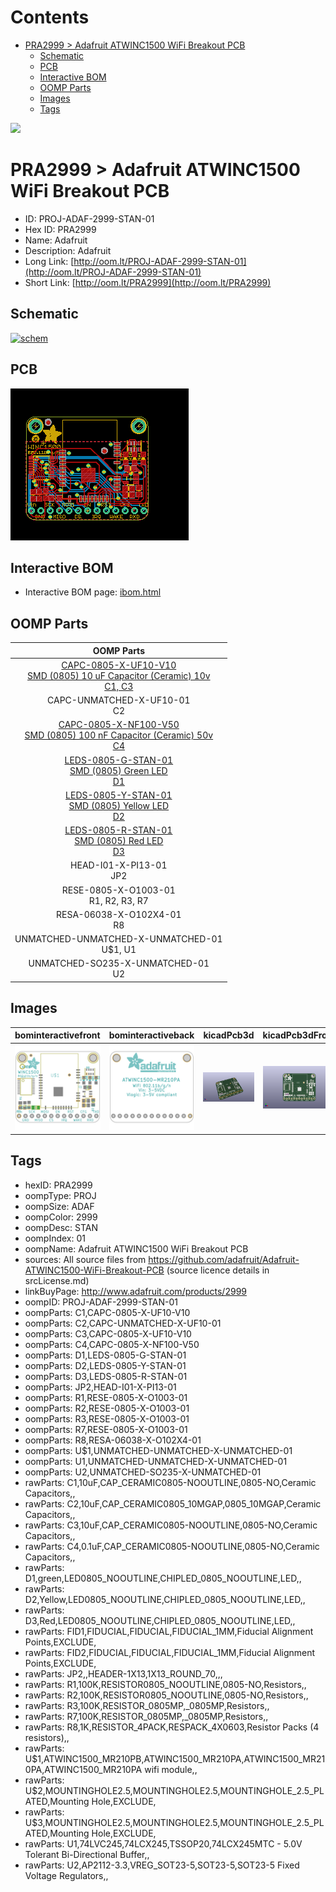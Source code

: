 



Contents
========

* [PRA2999 > Adafruit ATWINC1500 WiFi Breakout PCB](#pra2999--adafruit-atwinc1500-wifi-breakout-pcb)
	* [Schematic](#schematic)
	* [PCB](#pcb)
	* [Interactive BOM](#interactive-bom)
	* [OOMP Parts](#oomp-parts)
	* [Images](#images)
	* [Tags](#tags)
  
![][im]
# PRA2999 > Adafruit ATWINC1500 WiFi Breakout PCB

- ID: PROJ-ADAF-2999-STAN-01
- Hex ID: PRA2999
- Name: Adafruit
- Description: Adafruit
- Long Link: [http://oom.lt/PROJ-ADAF-2999-STAN-01](http://oom.lt/PROJ-ADAF-2999-STAN-01)
- Short Link: [http://oom.lt/PRA2999](http://oom.lt/PRA2999)

## Schematic
  
[![schem](eagleSchemImage.png)](eagleSchemImage.png)
## PCB
  
[![pcb](eagleImage.png)](eagleImage.png)
## Interactive BOM

- Interactive BOM page: [ibom.html](https://htmlpreview.github.io/?https://github.com/oomlout/oomlout_OOMP_projects/blob/main/PROJ-ADAF-2999-STAN-01/kicad/bom/ibom.html)

## OOMP Parts
  

|OOMP Parts|
| :---: |
|[CAPC-0805-X-UF10-V10<br> SMD (0805) 10 uF Capacitor (Ceramic) 10v<br> C1, C3](https://github.com/oomlout/oomlout_OOMP_parts/tree/main/CAPC-0805-X-UF10-V10/)|
|CAPC-UNMATCHED-X-UF10-01<BR>C2|
|[CAPC-0805-X-NF100-V50<br> SMD (0805) 100 nF Capacitor (Ceramic) 50v<br> C4](https://github.com/oomlout/oomlout_OOMP_parts/tree/main/CAPC-0805-X-NF100-V50/)|
|[LEDS-0805-G-STAN-01<br> SMD (0805) Green LED<br> D1](https://github.com/oomlout/oomlout_OOMP_parts/tree/main/LEDS-0805-G-STAN-01/)|
|[LEDS-0805-Y-STAN-01<br> SMD (0805) Yellow LED<br> D2](https://github.com/oomlout/oomlout_OOMP_parts/tree/main/LEDS-0805-Y-STAN-01/)|
|[LEDS-0805-R-STAN-01<br> SMD (0805) Red LED<br> D3](https://github.com/oomlout/oomlout_OOMP_parts/tree/main/LEDS-0805-R-STAN-01/)|
|HEAD-I01-X-PI13-01<BR>JP2|
|RESE-0805-X-O1003-01<BR>R1, R2, R3, R7|
|RESA-06038-X-O102X4-01<BR>R8|
|UNMATCHED-UNMATCHED-X-UNMATCHED-01<BR>U$1, U1|
|UNMATCHED-SO235-X-UNMATCHED-01<BR>U2|

## Images
  
  

|bominteractivefront|bominteractiveback|kicadPcb3d|kicadPcb3dFront|kicadPcb3dBack|eagleImage|eagleSchemImage|pcbdraw|pcbdrawback|
| :---: | :---: | :---: | :---: | :---: | :---: | :---: | :---: | :---: |
|[![bominteractivefront](bomFront_140.png)](bomFront.png)|[![bominteractiveback](bomBack_140.png)](bomBack.png)|[![kicadPcb3d](kicadPcb3d_140.png)](kicadPcb3d.png)|[![kicadPcb3dFront](kicadPcb3dFront_140.png)](kicadPcb3dFront.png)|[![kicadPcb3dBack](kicadPcb3dBack_140.png)](kicadPcb3dBack.png)|[![eagleImage](eagleImage_140.png)](eagleImage.png)|[![eagleSchemImage](eagleSchemImage_140.png)](eagleSchemImage.png)|[![pcbdraw](pcbdraw_140.png)](pcbdraw.png)|[![pcbdrawback](pcbdrawBack_140.png)](pcbdrawBack.png)|

## Tags

- hexID: PRA2999
- oompType: PROJ
- oompSize: ADAF
- oompColor: 2999
- oompDesc: STAN
- oompIndex: 01
- oompName: Adafruit ATWINC1500 WiFi Breakout PCB
- sources: All source files from https://github.com/adafruit/Adafruit-ATWINC1500-WiFi-Breakout-PCB (source licence details in srcLicense.md)
- linkBuyPage: http://www.adafruit.com/products/2999
- oompID: PROJ-ADAF-2999-STAN-01
- oompParts: C1,CAPC-0805-X-UF10-V10
- oompParts: C2,CAPC-UNMATCHED-X-UF10-01
- oompParts: C3,CAPC-0805-X-UF10-V10
- oompParts: C4,CAPC-0805-X-NF100-V50
- oompParts: D1,LEDS-0805-G-STAN-01
- oompParts: D2,LEDS-0805-Y-STAN-01
- oompParts: D3,LEDS-0805-R-STAN-01
- oompParts: JP2,HEAD-I01-X-PI13-01
- oompParts: R1,RESE-0805-X-O1003-01
- oompParts: R2,RESE-0805-X-O1003-01
- oompParts: R3,RESE-0805-X-O1003-01
- oompParts: R7,RESE-0805-X-O1003-01
- oompParts: R8,RESA-06038-X-O102X4-01
- oompParts: U$1,UNMATCHED-UNMATCHED-X-UNMATCHED-01
- oompParts: U1,UNMATCHED-UNMATCHED-X-UNMATCHED-01
- oompParts: U2,UNMATCHED-SO235-X-UNMATCHED-01
- rawParts: C1,10uF,CAP_CERAMIC0805-NOOUTLINE,0805-NO,Ceramic Capacitors,,
- rawParts: C2,10uF,CAP_CERAMIC0805_10MGAP,0805_10MGAP,Ceramic Capacitors,,
- rawParts: C3,10uF,CAP_CERAMIC0805-NOOUTLINE,0805-NO,Ceramic Capacitors,,
- rawParts: C4,0.1uF,CAP_CERAMIC0805-NOOUTLINE,0805-NO,Ceramic Capacitors,,
- rawParts: D1,green,LED0805_NOOUTLINE,CHIPLED_0805_NOOUTLINE,LED,,
- rawParts: D2,Yellow,LED0805_NOOUTLINE,CHIPLED_0805_NOOUTLINE,LED,,
- rawParts: D3,Red,LED0805_NOOUTLINE,CHIPLED_0805_NOOUTLINE,LED,,
- rawParts: FID1,FIDUCIAL,FIDUCIAL,FIDUCIAL_1MM,Fiducial Alignment Points,EXCLUDE,
- rawParts: FID2,FIDUCIAL,FIDUCIAL,FIDUCIAL_1MM,Fiducial Alignment Points,EXCLUDE,
- rawParts: JP2,,HEADER-1X13,1X13_ROUND_70,,,
- rawParts: R1,100K,RESISTOR0805_NOOUTLINE,0805-NO,Resistors,,
- rawParts: R2,100K,RESISTOR0805_NOOUTLINE,0805-NO,Resistors,,
- rawParts: R3,100K,RESISTOR_0805MP,_0805MP,Resistors,,
- rawParts: R7,100K,RESISTOR_0805MP,_0805MP,Resistors,,
- rawParts: R8,1K,RESISTOR_4PACK,RESPACK_4X0603,Resistor Packs (4 resistors),,
- rawParts: U$1,ATWINC1500_MR210PB,ATWINC1500_MR210PA,ATWINC1500_MR210PA,ATWINC1500_MR210PA wifi module,,
- rawParts: U$2,MOUNTINGHOLE2.5,MOUNTINGHOLE2.5,MOUNTINGHOLE_2.5_PLATED,Mounting Hole,EXCLUDE,
- rawParts: U$3,MOUNTINGHOLE2.5,MOUNTINGHOLE2.5,MOUNTINGHOLE_2.5_PLATED,Mounting Hole,EXCLUDE,
- rawParts: U1,74LVC245,74LCX245,TSSOP20,74LCX245MTC - 5.0V Tolerant Bi-Directional Buffer,,
- rawParts: U2,AP2112-3.3,VREG_SOT23-5,SOT23-5,SOT23-5 Fixed Voltage Regulators,,



[im]: kicadPcb3d_450.png
